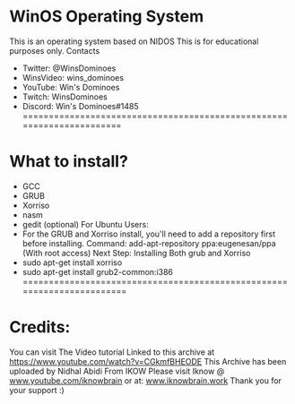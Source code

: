 # WinOS Operating System

This is an operating system based on NIDOS
This is for educational purposes only. 
Contacts
- Twitter: @WinsDominoes
- WinsVideo: wins_dominoes
- YouTube: Win's Dominoes
- Twitch: WinsDominoes
- Discord: Win's Dominoes#1485
======================================================================
# What to install? 
- GCC
- GRUB
- Xorriso 
- nasm 
- gedit (optional)
For Ubuntu Users: 
- For the GRUB and Xorriso install, you'll need to add a repository first before installing. 
Command: add-apt-repository ppa:eugenesan/ppa (With root access)
Next Step: 
Installing Both grub and Xorriso
- sudo apt-get install xorriso
- sudo apt-get install grub2-common:i386
=======================================================================
# Credits: 
You can visit The Video tutorial Linked to this archive at https://www.youtube.com/watch?v=CGkmfBHEODE
This Archive has been uploaded by Nidhal Abidi From IKOW
Please visit Iknow @ www.youtube.com/iknowbrain
or at:
www.iknowbrain.work
Thank you for your support :)
